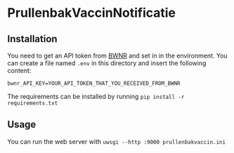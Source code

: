 # PrullenbakVaccinNotificatie

## Installation

You need to get an API token from [BWNR](https://bwnr.nl/pcapi.php) and set in in the environment. You can create a file named `.env` in this directory and insert the following content:

```text
bwnr_API_KEY=YOUR_API_TOKEN_THAT_YOU_RECEIVED_FROM_BWNR
```

The requirements can be installed by running `pip install -r requirements.txt`

## Usage

You can run the web server with `uwsgi --http :9000 prullenbakvaccin.ini`
